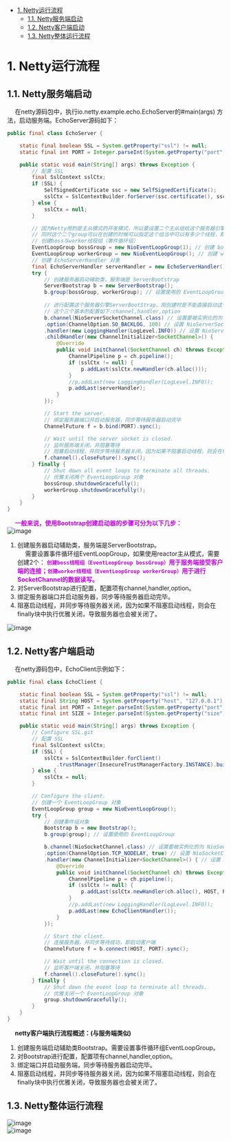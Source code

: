 
<!-- TOC -->

- [1. Netty运行流程](#1-netty运行流程)
    - [1.1. Netty服务端启动](#11-netty服务端启动)
    - [1.2. Netty客户端启动](#12-netty客户端启动)
    - [1.3. Netty整体运行流程](#13-netty整体运行流程)

<!-- /TOC -->


# 1. Netty运行流程
<!-- 
https://blog.csdn.net/Yang_Hai_Long_1_2/article/details/78380358
-->


## 1.1. Netty服务端启动  
&emsp; 在netty源码包中，执行io.netty.example.echo.EchoServer的#main(args) 方法，启动服务端。EchoServer源码如下：   

```java
public final class EchoServer {

    static final boolean SSL = System.getProperty("ssl") != null;
    static final int PORT = Integer.parseInt(System.getProperty("port", "8007"));

    public static void main(String[] args) throws Exception {
        // 配置 SSL
        final SslContext sslCtx;
        if (SSL) {
            SelfSignedCertificate ssc = new SelfSignedCertificate();
            sslCtx = SslContextBuilder.forServer(ssc.certificate(), ssc.privateKey()).build();
        } else {
            sslCtx = null;
        }

        // 因为Netty用的是主从模式的开发模式，所以要设置二个主从组给这个服务器引擎,
        // 同时这个二个group可以在创建的时候可以指定这个组当中可以有多少个线程，默认是1个
        // 创建boss与worker线程组（事件循环组）
        EventLoopGroup bossGroup = new NioEventLoopGroup(1); // 创建 boss 线程组 用于服务端接受客户端的连接
        EventLoopGroup workerGroup = new NioEventLoopGroup(); // 创建 worker 线程组 用于进行 SocketChannel 的数据读写
        // 创建 EchoServerHandler 对象
        final EchoServerHandler serverHandler = new EchoServerHandler();
        try {
            // 创建服务器启动辅助类，服务端是 ServerBootstrap
            ServerBootstrap b = new ServerBootstrap();
            b.group(bossGroup, workerGroup); // 设置使用的 EventLoopGroup
            
            // 进行配置这个服务器引擎ServerBootStrap，刚创建时是不能直接启动这个这个服务器引擎的，要配置三个基本的配置的
            // 这个三个基本的配置如下:channel,handler,option
            b.channel(NioServerSocketChannel.class) // 设置要被实例化的为 NioServerSocketChannel 类
            .option(ChannelOption.SO_BACKLOG, 100) // 设置 NioServerSocketChannel 的可选项，这个表示的是如果服务器如果如果不过来这么多的通道，最多只能让100个通道时进行阻塞等待
            .handler(new LoggingHandler(LogLevel.INFO)) // 设置 NioServerSocketChannel 的处理器
            .childHandler(new ChannelInitializer<SocketChannel>() {
                @Override
                public void initChannel(SocketChannel ch) throws Exception { // 设置连入服务端的 Client 的 SocketChannel 的处理器
                    ChannelPipeline p = ch.pipeline();
                    if (sslCtx != null) {
                        p.addLast(sslCtx.newHandler(ch.alloc()));
                    }
                    //p.addLast(new LoggingHandler(LogLevel.INFO));
                    p.addLast(serverHandler);
                }
            });

            // Start the server.
            // 绑定服务器端口并启动服务器，同步等待服务器启动完毕
            ChannelFuture f = b.bind(PORT).sync();

            // Wait until the server socket is closed.
            // 监听服务端关闭，并阻塞等待
            // 阻塞启动线程，并同步等待服务器关闭，因为如果不阻塞启动线程，则会在finally块中执行优雅关闭，导致服务器也会被关闭了
            f.channel().closeFuture().sync();
        } finally {
            // Shut down all event loops to terminate all threads.
            // 优雅关闭两个 EventLoopGroup 对象
            bossGroup.shutdownGracefully();
            workerGroup.shutdownGracefully();
        }
    }
}
```

&emsp; **<font color = "clime">一般来说，使用Bootstrap创建启动器的步骤可分为以下几步：</font>**  
![image](http://www.wt1814.com/static/view/images/microService/netty/netty-151.png)  
1. 创建服务器启动辅助类，服务端是ServerBootstrap。  
&emsp; 需要设置事件循环组EventLoopGroup，如果使用reactor主从模式，需要创建2个： **<font color = "clime">`创建boss线程组（EventLoopGroup bossGroup）`用于服务端接受客户端的连接；`创建worker线程组（EventLoopGroup workerGroup）`用于进行 SocketChannel的数据读写。</font>**  
2. 对ServerBootstrap进行配置，配置项有channel,handler,option。  
3. 绑定服务器端口并启动服务器，同步等待服务器启动完毕。  
4. 阻塞启动线程，并同步等待服务器关闭，因为如果不阻塞启动线程，则会在finally块中执行优雅关闭，导致服务器也会被关闭了。  

![image](http://www.wt1814.com/static/view/images/microService/netty/netty-150.png)  


## 1.2. Netty客户端启动  
&emsp; 在netty源码包中，EchoClient示例如下：  

```java
public final class EchoClient {

    static final boolean SSL = System.getProperty("ssl") != null;
    static final String HOST = System.getProperty("host", "127.0.0.1");
    static final int PORT = Integer.parseInt(System.getProperty("port", "8007"));
    static final int SIZE = Integer.parseInt(System.getProperty("size", "256"));

    public static void main(String[] args) throws Exception {
        // Configure SSL.git
        // 配置 SSL
        final SslContext sslCtx;
        if (SSL) {
            sslCtx = SslContextBuilder.forClient()
                .trustManager(InsecureTrustManagerFactory.INSTANCE).build();
        } else {
            sslCtx = null;
        }

        // Configure the client.
        // 创建一个 EventLoopGroup 对象
        EventLoopGroup group = new NioEventLoopGroup();
        try {
            // 创建事件组对象
            Bootstrap b = new Bootstrap();
            b.group(group); // 设置使用的 EventLoopGroup

            b.channel(NioSocketChannel.class) // 设置要被实例化的为 NioSocketChannel 类
            .option(ChannelOption.TCP_NODELAY, true) // 设置 NioSocketChannel 的可选项
            .handler(new ChannelInitializer<SocketChannel>() { // 设置 NioSocketChannel 的处理器
                @Override
                public void initChannel(SocketChannel ch) throws Exception {
                    ChannelPipeline p = ch.pipeline();
                    if (sslCtx != null) {
                        p.addLast(sslCtx.newHandler(ch.alloc(), HOST, PORT));
                    }
                    //p.addLast(new LoggingHandler(LogLevel.INFO));
                    p.addLast(new EchoClientHandler());
                }
            });

            // Start the client.
            // 连接服务器，并同步等待成功，即启动客户端
            ChannelFuture f = b.connect(HOST, PORT).sync();

            // Wait until the connection is closed.
            // 监听客户端关闭，并阻塞等待
            f.channel().closeFuture().sync();
        } finally {
            // Shut down the event loop to terminate all threads.
            // 优雅关闭一个 EventLoopGroup 对象
            group.shutdownGracefully();
        }
    }
}
```

&emsp; **netty客户端执行流程概述：(与服务端类似)**  

1. 创建服务端启动辅助类Bootstrap。需要设置事件循环组EventLoopGroup。  
2. 对Bootstrap进行配置，配置项有channel,handler,option。  
3. 绑定端口并启动服务端，同步等待服务器启动完毕。  
4. 阻塞启动线程，并同步等待服务器关闭，因为如果不阻塞启动线程，则会在finally块中执行优雅关闭，导致服务器也会被关闭了。  



## 1.3. Netty整体运行流程
![image](http://www.wt1814.com/static/view/images/microService/netty/netty-87.png)  
![image](http://www.wt1814.com/static/view/images/microService/netty/netty-44.png)  

